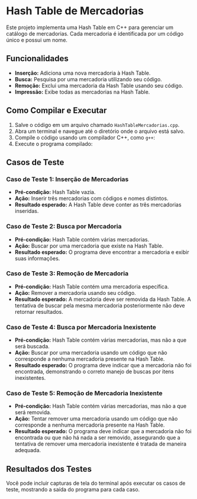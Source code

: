 # Hash Table de Mercadorias

Este projeto implementa uma Hash Table em C++ para gerenciar um catálogo de mercadorias. Cada mercadoria é identificada por um código único e possui um nome.

## Funcionalidades

- **Inserção:** Adiciona uma nova mercadoria à Hash Table.
- **Busca:** Pesquisa por uma mercadoria utilizando seu código.
- **Remoção:** Exclui uma mercadoria da Hash Table usando seu código.
- **Impressão:** Exibe todas as mercadorias na Hash Table.

## Como Compilar e Executar

1. Salve o código em um arquivo chamado `HashTableMercadorias.cpp`.
2. Abra um terminal e navegue até o diretório onde o arquivo está salvo.
3. Compile o código usando um compilador C++, como `g++`:
4. Execute o programa compilado:


## Casos de Teste

### Caso de Teste 1: Inserção de Mercadorias

- **Pré-condição:** Hash Table vazia.
- **Ação:** Inserir três mercadorias com códigos e nomes distintos.
- **Resultado esperado:** A Hash Table deve conter as três mercadorias inseridas.

### Caso de Teste 2: Busca por Mercadoria

- **Pré-condição:** Hash Table contém várias mercadorias.
- **Ação:** Buscar por uma mercadoria que existe na Hash Table.
- **Resultado esperado:** O programa deve encontrar a mercadoria e exibir suas informações.

### Caso de Teste 3: Remoção de Mercadoria

- **Pré-condição:** Hash Table contém uma mercadoria específica.
- **Ação:** Remover a mercadoria usando seu código.
- **Resultado esperado:** A mercadoria deve ser removida da Hash Table. A tentativa de buscar pela mesma mercadoria posteriormente não deve retornar resultados.

### Caso de Teste 4: Busca por Mercadoria Inexistente

- **Pré-condição:** Hash Table contém várias mercadorias, mas não a que será buscada.
- **Ação:** Buscar por uma mercadoria usando um código que não corresponde a nenhuma mercadoria presente na Hash Table.
- **Resultado esperado:** O programa deve indicar que a mercadoria não foi encontrada, demonstrando o correto manejo de buscas por itens inexistentes.

### Caso de Teste 5: Remoção de Mercadoria Inexistente

- **Pré-condição:** Hash Table contém várias mercadorias, mas não a que será removida.
- **Ação:** Tentar remover uma mercadoria usando um código que não corresponde a nenhuma mercadoria presente na Hash Table.
- **Resultado esperado:** O programa deve indicar que a mercadoria não foi encontrada ou que não há nada a ser removido, assegurando que a tentativa de remover uma mercadoria inexistente é tratada de maneira adequada.

## Resultados dos Testes

Você pode incluir capturas de tela do terminal após executar os casos de teste, mostrando a saída do programa para cada caso.
